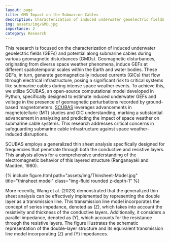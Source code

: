 ```yaml
---
layout: page
title: GMD Impact on the Submarine Cables
description: Characterization of induced underwater geoelectric fields (GEFs) and potential along submarine cables during various geomagnetic disturbances (GMDs).
img: assets/img/GMD.jpg
importance: 2
category: Research
---
```


This research is focused on the characterization of induced underwater geoelectric fields (GEFs) and potential along submarine cables during various geomagnetic disturbances (GMDs). Geomagnetic disturbances, originating from diverse space weather phenomena, induce GEFs at different spatiotemporal scales within the Earth and water bodies. These GEFs, in turn, generate geomagnetically induced currents (GICs) that flow through electrical infrastructure, posing a significant risk to critical systems like submarine cables during intense space weather events. To achieve this, we utilize SCUBAS, an open-source computational model developed in Python, specifically designed to estimate induced underwater GEFs and voltage in the presence of geomagnetic perturbations recorded by ground-based magnetometers. [SCUBAS](https://scubas.readthedocs.io/en/latest/) leverages advancements in magnetotelluric (MT) studies and GIC understanding, marking a substantial advancement in analyzing and predicting the impact of space weather on submarine cable systems. This research addresses critical concerns in safeguarding submarine cable infrastructure against space weather-induced disruptions.

SCUBAS employs a generalized thin sheet analysis specifically designed for frequencies that penetrate through both the conductive and resistive layers. This analysis allows for a comprehensive understanding of the electromagnetic behavior of this layered structure (Ranganayaki and Madden, 1980).

<div class="row">
    <div class="col-sm mt-3 mt-md-0">
        {% include figure.html path="assets/img/Thinsheet-Model.jpg" title="thinsheet model" class="img-fluid rounded z-depth-1" %}
    </div>
</div>

More recently, Wang et al. (2023) demonstrated that the generalized thin sheet analysis can be effectively implemented by representing the double layer as a transmission line. This transmission line model incorporates the concept of series impedance, denoted as (Z), which takes into account the resistivity and thickness of the conductive layers. Additionally, it considers a parallel impedance, denoted as (Y), which accounts for the resistance through the resistive layers. The figure illustrates the schematic representation of the double-layer structure and its equivalent transmission line model incorporating (Z) and (Y) impedances.

